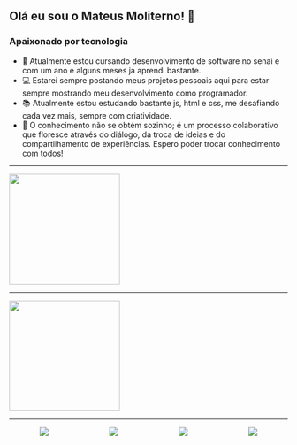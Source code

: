   ## Olá eu sou o Mateus Moliterno! 👋
  ### Apaixonado por tecnologia
- 🌱 Atualmente estou cursando desenvolvimento de software no senai e com um ano e alguns meses ja aprendi bastante.
- 💻 Estarei sempre postando meus projetos pessoais aqui para estar sempre mostrando meu desenvolvimento como programador.
- 📚 Atualmente estou estudando bastante js, html e css, me desafiando cada vez mais, sempre com criatividade.
- 🧠 O conhecimento não se obtém sozinho; é um processo colaborativo que floresce através do diálogo, da troca de ideias e do compartilhamento de experiências. Espero poder trocar conhecimento com todos!

---
<a href="https://github.com/MateusMoliterno/github-readme-stats">
  <img height=200 align="center" src="https://github-readme-stats.vercel.app/api?username=MateusMoliterno&theme=tokyonight&locale=pt-br" />
</a>

---
<a href="https://github.com/MateusMoliterno/convoychat">
  <img height=200 align="center" src="https://github-readme-stats.vercel.app/api/top-langs?username=MateusMoliterno&locale=pt-br&theme=tokyonight&layout=compact&langs_count=8&card_width=320" />
</a>

---
<div style="display: flex; justify-content: space-around;">
  
<a href="https://www.linkedin.com/in/mateus-moliterno-88418a281" target="_blank">
  <img src="https://img.shields.io/badge/LinkedIn-0077B5?style=for-the-badge&logo=linkedin&logoColor=white"target=_"blank">
</a>

<a href="https://www.instagram.com/mateusmoliterno/" target="_blank">
  <img src="https://img.shields.io/badge/Instagram-E4405F?style=for-the-badge&logo=instagram&logoColor=white"target=_"blank">
</a>

<a  href = "https://www.mateusmoliterno12@gmail.com">
  <img src="https://img.shields.io/badge/Gmail-D14836?style=for-the-badge&logo=gmail&logoColor=white"target=_"blank">
</a>

<a>
  <img src="https://img.shields.io/badge/WhatsApp-25D366?style=for-the-badge&logo=whatsapp&logoColor=white"target=_"blank">
</a>


</div>
